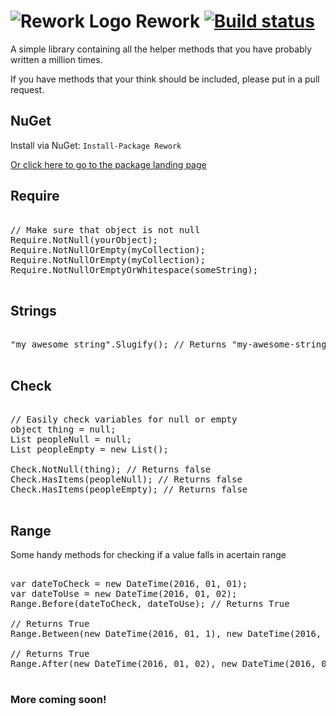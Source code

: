 # ![Rework Logo](https://raw.githubusercontent.com/Lukejkw/Rework/master/rw_logo.png "Rework Logo") Rework  [![Build status](https://ci.appveyor.com/api/projects/status/gpo5a4kjm97p7ews?svg=true)](https://ci.appveyor.com/project/Lukejkw/rework)

A simple library containing all the helper methods that you have probably written a million times.

If you have methods that your think should be included, please put in a pull request.

## NuGet

Install via NuGet: ``` Install-Package Rework ```

[Or click here to go to the package landing page](https://www.nuget.org/packages/Rework)

## Require

<pre>

// Make sure that object is not null
Require.NotNull(yourObject);
Require.NotNullOrEmpty(myCollection);
Require.NotNullOrEmpty(myCollection);
Require.NotNullOrEmptyOrWhitespace(someString);

</pre>

## Strings

<pre>

"my awesome string".Slugify(); // Returns "my-awesome-string"

</pre>

## Check

<pre>

// Easily check variables for null or empty
object thing = null;
List<Person> peopleNull = null;
List<Person> peopleEmpty = new List<Person>();

Check.NotNull(thing); // Returns false
Check.HasItems(peopleNull); // Returns false
Check.HasItems(peopleEmpty); // Returns false

</pre>

## Range

Some handy methods for checking if a value falls in acertain range

<pre>

var dateToCheck = new DateTime(2016, 01, 01);
var dateToUse = new DateTime(2016, 01, 02);
Range.Before(dateToCheck, dateToUse); // Returns True

// Returns True
Range.Between(new DateTime(2016, 01, 1), new DateTime(2016, 01, 3), new DateTime(2016, 01, 2));

// Returns True
Range.After(new DateTime(2016, 01, 02), new DateTime(2016, 01, 01));

</pre>

### More coming soon!

